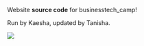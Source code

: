 Website **source code** for businesstech_camp!

Run by Kaesha, updated by Tanisha.

<img src="https://img.shields.io/static/v1?label=build&message=complete&color=blue?style=plastic&logo=" />

